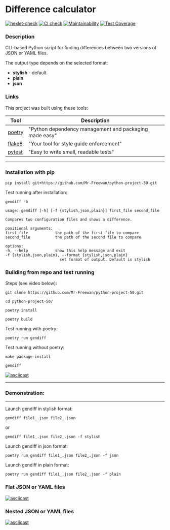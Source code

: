 # Difference calculator

[![hexlet-check](https://github.com/Mr-Freewan/python-project-50/actions/workflows/hexlet-check.yml/badge.svg)](https://github.com/Mr-Freewan/python-project-50/actions/workflows/hexlet-check.yml)
[![CI check](https://github.com/Mr-Freewan/python-project-50/actions/workflows/pyci.yaml/badge.svg)](https://github.com/Mr-Freewan/python-project-50/actions/workflows/pyci.yaml)
[![Maintainability](https://api.codeclimate.com/v1/badges/2d7b759fc7462a88dc10/maintainability)](https://codeclimate.com/github/Mr-Freewan/python-project-50/maintainability)
[![Test Coverage](https://api.codeclimate.com/v1/badges/2d7b759fc7462a88dc10/test_coverage)](https://codeclimate.com/github/Mr-Freewan/python-project-50/test_coverage)

### Description

CLI-based Python script for finding differences between two versions of JSON or YAML files.

The output type depends on the selected format:
- **stylish** - default
- **plain**
- **json**

### Links

This project was built using these tools:

| Tool                                                                        | Description                                             |
|-----------------------------------------------------------------------------|---------------------------------------------------------|
| [poetry](https://python-poetry.org/)                                        | "Python dependency management and packaging made easy"  |
| [flake8](https://flake8.pycqa.org/)                                         | "Your tool for style guide enforcement"                 |
| [pytest](https://docs.pytest.org/)                                          | "Easy to write small, readable tests"                   | 

---

### Installation with pip

    pip install git+https://github.com/Mr-Freewan/python-project-50.git
    
Test running after installation:

    gendiff -h

    usage: gendiff [-h] [-f {stylish,json,plain}] first_file second_file

    Compares two configuration files and shows a difference.

    positional arguments:
    first_file            the path of the first file to compare
    second_file           the path of the second file to compare

    options:
    -h, --help            show this help message and exit
    -f {stylish,json,plain}, --format {stylish,json,plain}
                            set format of output. Default is stylish

### Building from repo and test running
Steps (see video below):

    git clone https://github.com/Mr-Freewan/python-project-50.git

    cd python-project-50/

    poetry install

    poetry build

Test running with poetry:

    poetry run gendiff

Test running without poetry:

    make package-install

    gendiff

[![asciicast](https://asciinema.org/a/AIGAJEtM2oUwNuhc7Mqj6dfax.svg)](https://asciinema.org/a/AIGAJEtM2oUwNuhc7Mqj6dfax)

---

### Demonstration:

---

Launch gendiff in stylish format:

    gendiff file1_.json file2_.json

or

    gendiff file1_.json file2_.json -f stylish    

Launch gendiff in json format:

    poetry run gendiff file1_.json file2_.json -f json

Launch gendiff in plain format:

    poetry run gendiff file1_.json file2_.json -f plain

### Flat JSON or YAML files

[![asciicast](https://asciinema.org/a/nHA0Wdog6Jh6gMAHvla62a96K.svg)](https://asciinema.org/a/nHA0Wdog6Jh6gMAHvla62a96K)

### Nested JSON or YAML files

[![asciicast](https://asciinema.org/a/NJT00vWpB4OlTUmbIX2ILYptV.svg)](https://asciinema.org/a/NJT00vWpB4OlTUmbIX2ILYptV)